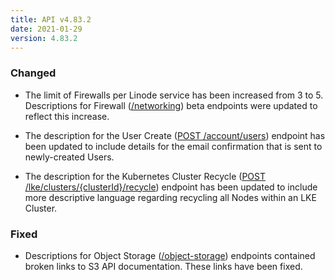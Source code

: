 ```yaml
---
title: API v4.83.2
date: 2021-01-29
version: 4.83.2
---
```


### Changed

- The limit of Firewalls per Linode service has been increased from 3 to 5. Descriptions for Firewall ([/networking](/docs/api/networking/)) beta endpoints were updated to reflect this increase.

- The description for the User Create ([POST /account/users](/docs/api/account/#user-create)) endpoint has been updated to include details for the email confirmation that is sent to newly-created Users.

- The description for the Kubernetes Cluster Recycle ([POST /lke/clusters/{clusterId}/recycle](/docs/api/linode-kubernetes-engine-lke/#kubernetes-cluster-recycle)) endpoint has been updated to include more descriptive language regarding recycling all Nodes within an LKE Cluster.

### Fixed

- Descriptions for Object Storage ([/object-storage](/docs/api/object-storage/)) endpoints contained broken links to S3 API documentation. These links have been fixed.